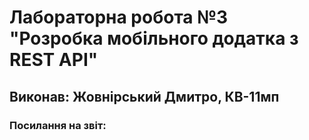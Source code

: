 # Лабораторна робота №3 "Розробка мобільного додатка з REST API"
## Виконав: Жовнірський Дмитро, КВ-11мп
### Посилання на звіт:
